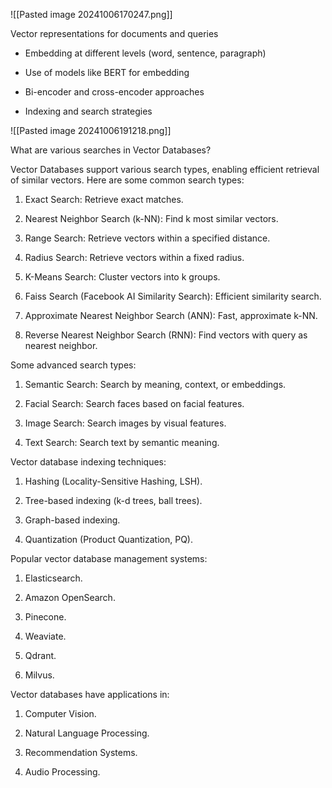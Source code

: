![[Pasted image 20241006170247.png]]


Vector representations for documents and queries

- Embedding at different levels (word, sentence, paragraph)

- Use of models like BERT for embedding

- Bi-encoder and cross-encoder approaches

- Indexing and search strategies

![[Pasted image 20241006191218.png]]

What are various searches in Vector Databases?  
  
Vector Databases support various search types, enabling efficient retrieval of similar vectors. Here are some common search types:  
  
1. Exact Search: Retrieve exact matches.  
  
2. Nearest Neighbor Search (k-NN): Find k most similar vectors.  
  
3. Range Search: Retrieve vectors within a specified distance.  
  
4. Radius Search: Retrieve vectors within a fixed radius.  
  
5. K-Means Search: Cluster vectors into k groups.  
  
6. Faiss Search (Facebook AI Similarity Search): Efficient similarity search.  
  
7. Approximate Nearest Neighbor Search (ANN): Fast, approximate k-NN.  
  
8. Reverse Nearest Neighbor Search (RNN): Find vectors with query as nearest neighbor.  
  
Some advanced search types:  
  
1. Semantic Search: Search by meaning, context, or embeddings.  
  
2. Facial Search: Search faces based on facial features.  
  
3. Image Search: Search images by visual features.  
  
4. Text Search: Search text by semantic meaning.  
  
Vector database indexing techniques:  
  
1. Hashing (Locality-Sensitive Hashing, LSH).  
  
2. Tree-based indexing (k-d trees, ball trees).  
  
3. Graph-based indexing.  
  
4. Quantization (Product Quantization, PQ).  
  
Popular vector database management systems:  
  
1. Elasticsearch.  
  
2. Amazon OpenSearch.  
  
3. Pinecone.  
  
4. Weaviate.  
  
5. Qdrant.  
  
6. Milvus.  
  
Vector databases have applications in:  
  
1. Computer Vision.  
  
2. Natural Language Processing.  
  
3. Recommendation Systems.  
  
4. Audio Processing. 

